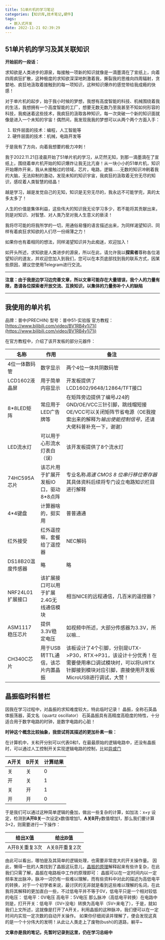 ```yaml
---
title: 51单片机的学习笔记
categories: [知识库,技术笔记,硬件]
tags:
  - 嵌入式开发
date: 2022-11-21 02:39:29
---
```


## 51单片机的学习及其关联知识

<!-- more -->

**开始前的一段话：**

求知欲是人类进步的源泉，每接触一项新的知识就像是一滴墨滴在了宣纸上，向着四周疯狂扩散，这种极度的求知欲深深地刺激着我，撕裂我的思维向四周辐射，贪婪地、疯狂地汲取着接触到的每一项知识，这种知识爆炸的感觉带给我成瘾的快感！

对于单片机的起步，始于我小时候的梦想，我想有高度智能的科技、机械围绕着我的生活，我想拥有一个高度智能的工厂，想要无数无数乃至我甚至不知如何形容的科技，我痴迷着这些技术，我疯狂的汲取各种知识，每一次突破一个新的知识面就像是进入一个未知的宇宙！偶然间，我发现我我的梦想可以从两个两个方面入手：

1. 软件层面的技术：编程，人工智能等
2. 硬件层面的技术：机械，电路开发等

于是我有了方向，向着我想要的极力冲刺！

我于2022.11.21日凌晨开始了51单片机的学习，从茫然无知，到那一滴墨滴在了宣纸上，围绕着单片机开始的知识爆炸让我无比亢奋！从一块小小的51单片机，知识开始爆炸开来，我从未接触过的领域，芯片，电路，逻辑......无数的知识冲刷着我的大脑，无法抑制的激动，发现未知的知识宇宙，我疯狂的汲取着无穷无尽的知识，感叹着人类智慧的结晶！

越是学习，越是发觉自己的无知，知识是无穷无尽的，我永远不可能学完，真的太多太多了！

人生的价值是集体利益，这些伟大的知识我无论学习多少，若不能将其贡献出来，则是对知识、对智慧、对人类乃至对我人生意义的亵渎！

我将尽可能的将我所学的一切，用通俗易懂的语言描述出来，为同样渴望知识、同样有着疯狂求知欲的人们尽一份绵薄之力！

如果你也有着相同的想法，同样渴望知识并为此痴迷，欢迎加入！

如开头所述，求知欲是人类进步的源泉，所以在此，请允许我以**探索者**尊称各位渴望知识的道友，并欢迎您加入到我们，您可以在本页底部找到我的联系方式，因某些原因，建议您使用Telegram进行交流。

---

**注意：由于我是边学习边完善文章，所以文章可能存在大量错误，我个人的力量有限，恳请各位探索者开放交流、互换知识，以集体的力量弥补个人的缺陷**

---

## 我使用的单片机

品牌：普中(PRECHIN)
型号：普中51-实验版
官方教程：[https://www.bilibili.com/video/BV1RB4y1i71i](https://www.bilibili.com/video/BV1RB4y1i71i)

在官方教程中，介绍了该开发板的部分元器件：

|名称|作用|备注|
|---|---|---|
|4位一体数码管|数字显示|两个4位一体共阴数码管|
|LCD1602液晶屏|用于简单内容显示|开发板提供了LCD1602/9648/12864/TFT接口|
|8*8LED矩阵|常应用于LED广告牌等|在矩阵旁边提供了编号J24的GND/OE/VCC三针引脚，跳线帽短接OE/VCC可以关闭矩阵节省电源（OE我搜索出来的解释为*输出使能控制信号*，还请大佬科普补充一下，谢谢）|
|LED流水灯|可以用于心形流水灯表白（误）|该开发板提供了8个流水灯|
|74HC595A芯片|该芯片用于扩展开发板IO口，驱动8\*8点阵|专业名称*高速 CMOS 8 位串行移位寄存器*其具体资料后续将专门设立电路知识栏目进行解释|
|4*4键盘|计算器啥的，挺实用|普普通通|
|红外接受|红外遥控嘛，套餐给了遥控器|NEC解码|
|DS18B20温度传感器|略|略|
|NRF24L01扩展接口|该扩展接口可以用于扩展2.4G无线通信模块|相当NICE的远程通信，几百米的遥控器？|
|ASM1117稳压芯片|提供3.3V稳定电压|如视频中所述，大部分传感器为3.3V，所以嘛...|
|CH340C芯片|用于USB转TTL通信，该芯片内置晶振|该板设计了4个引脚，分别是UTX->P30，RTX->P31，该设计十分优秀！在需要使用串口调试模块时，可以将U/RTX针脚接到模块对应引脚，直接使用开发板MicroUSB进行调试，大赞！|

## 晶振临时科普栏

因我在学习过程中，对晶振的求知难度较大，特此临时记录！
晶振，全称石英晶体振荡器，英文名（quartz oscillator）
石英晶振具有高精度高稳度的特性，十分适合用于数字电路的时钟，是数字电路的心脏！

**时钟这个概念比较抽象，我尝试将其描述的更加朴素一些：**

在计算机中，关和开分别可以代表0和1，在最最原始的逻辑电路中，还没有晶振时，可以通过人工控制开关实现逻辑电路的控制，比如[异或门](https://baike.baidu.com/item/%E5%BC%82%E6%88%96%E9%97%A8/9036416)

|A开关|B开关|计算结果|
|---|---|---|
|关|关|0|
|开|关|1|
|关|开|1|
|开|开|0|

于是我们可以通过这种简单逻辑的叠加，做出一些复杂的计算，如加法：x+y
设定，检测到**A开B关**一次设定x数值增加1，**A关B开**y数值增加1，那么我们要计算3+2，则需要进行一下操作：

|给出X值|给出B值|
|---|---|
|A开B关重复3次|A关B开重复2次|

由此可以看出，哪怕是及其简单的逻辑处理，也需要非常庞大的开关操作量。
因此，懒得一批的人类找到了晶振这玩意儿，[晶振的原理](https://zh.wikipedia.org/zh-cn/%E7%9F%B3%E8%8B%B1%E6%99%B6%E4%BD%93%E8%B0%90%E6%8C%AF%E5%99%A8)解释起来有些许复杂，在此我们只需了解，晶振在电路板中工作的原理即可：
晶振可以在一定时间内以一定频率发出脉冲，脉冲一词仍有一些难以理解，而有些资料中对此的描述为高低电平的转换，对于一个初学者来说，最讨厌的无非就是看到这些难以理解的名词，在此我将其解释的更加直白一些，不过低电平并不等于0V，低电平只是一个相对较低的电压：
低电平：0V电压
高电平：5V电压
那么脉冲（高低电平转换）在电路中则是，打开开关：低电平（0V=没电）转换为高电平（5V=来电了），于是，就如我们上文所述，这就像是打开了A开关，利用晶振的这种脉冲，我们便可以在一定时间内实现一定次数的自动开关操作。
如果你仔细阅读并理解了，便会发现这真的是一个十分伟大的发明！从此让人类走上了废物(bushi)的道路，躺平~

**文章亦是我的笔记，先暂时记录到这里，仍在学习总结中**
